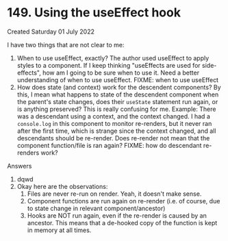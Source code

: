 # 149. Using the useEffect hook
Created Saturday 01 July 2022

I have two things that are not clear to me:
1. When to use useEffect, exactly? The author used useEffect to apply styles to a component. If I keep thinking "useEffects are used for side-effects", how am I going to be sure when to use it. Need a better understanding of when to use useEffect. FIXME: when to use useEffect
2. How does state (and context) work for the descendent components? By this, I mean what happens to state of the descendent component when the parent's state changes, does their `useState` statement run again, or is anything preserved? This is really confusing for me. Example: There was a descendant using a context, and the context changed. I had a `console.log` in this component to monitor re-renders, but it never ran after the first time, which is strange since the context changed, and all descendants should be re-render. Does re-render not mean that the component function/file is ran again? FIXME: how do descendant re-renders work?

Answers
1. dqwd
2. Okay here are the observations:
	1. Files are never re-run on render. Yeah, it doesn't make sense.
	2. Component functions are run again on re-render (i.e. of course, due to state change in relevant component/ancestor)
	3. Hooks are NOT run again, even if the re-render is caused by an ancestor.
	This means that a de-hooked copy of the function is kept in memory at all times.